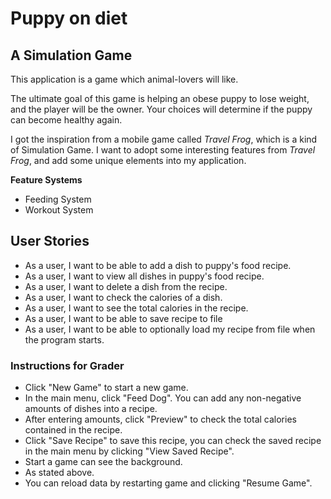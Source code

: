 # Puppy on diet

## A Simulation Game

This application is a game which animal-lovers will like.

The ultimate goal of this game is helping an obese puppy to lose
weight, and the player will be the owner. Your choices will determine 
if the puppy can become healthy again.

I got the inspiration from a mobile game called *Travel Frog*,
which is a kind of Simulation Game. I want to adopt some interesting 
features from *Travel Frog*, and add some unique elements into
my application.

**Feature Systems**
- Feeding System
- Workout System

## User Stories

- As a user, I want to be able to add a dish to puppy's food recipe.
- As a user, I want to view all dishes in puppy's food recipe.
- As a user, I want to delete a dish from the recipe.
- As a user, I want to check the calories of a dish.
- As a user, I want to see the total calories in the recipe.
- As a user, I want to be able to save recipe to file
- As a user, I want to be able to optionally load my recipe from file when the program starts.

### Instructions for Grader
- Click "New Game"  to start a new game.
- In the main menu, click "Feed Dog". You can add any non-negative amounts of dishes into a recipe.
- After entering amounts, click "Preview" to check the total calories contained in the recipe.
- Click "Save Recipe" to save this recipe, you can check the saved recipe in the main menu by clicking "View Saved Recipe".
- Start a game can see the background.
- As stated above.
- You can reload data by restarting game and clicking "Resume Game".